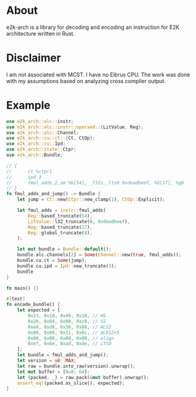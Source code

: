 # About

e2k-arch is a library for decoding and encoding an instruction for E2K architecture written in Rust.

# Disclaimer

I am not associated with MCST. I have no Elbrus CPU. The work was done with my assumptions based on analyzing
cross compiler output.

# Example

```rust
use e2k_arch::alc::instr;
use e2k_arch::alc::instr::operand::{LitValue, Reg};
use e2k_arch::alc::Channel;
use e2k_arch::cu::ct::{Ct, CtOp};
use e2k_arch::cu::Ipd;
use e2k_arch::state::Ctpr;
use e2k_arch::Bundle;

// {
//      ct %ctpr1
//      ipd 3
//      fmul_adds,2,sm %b[54], _f32s,_lts0 0xdeadbeef, %b[17], %g8
// }
fn fmul_adds_and_jump() -> Bundle {
    let jump = Ct::new(Ctpr::new_clamp(1), CtOp::Explicit);

    let fmul_adds = instr::fmul_adds(
        Reg::based_truncate(54),
        LitValue::l32_truncate(0, 0xdeadbeef),
        Reg::based_truncate(17),
        Reg::global_truncate(8),
    );

    let mut bundle = Bundle::default();
    bundle.alc.channels[2] = Some(Channel::new(true, fmul_adds));
    bundle.cu.ct = Some(jump);
    bundle.cu.ipd = Ipd::new_truncate(3);
    bundle
}

fn main() {}

#[test]
fn encode_bundle() {
    let expected = [
        0x23, 0x10, 0x40, 0x10, // HS
        0x20, 0x04, 0x00, 0xc0, // SS
        0xe8, 0xd8, 0x36, 0x88, // ALS2
        0x00, 0x00, 0x11, 0x0c, // ALES2+5
        0x00, 0x00, 0x00, 0x00, // align
        0xef, 0xbe, 0xad, 0xde, // LTS0
    ];
    let bundle = fmul_adds_and_jump();
    let version = u8::MAX;
    let raw = bundle.into_raw(version).unwrap();
    let mut buffer = [0u8; 64];
    let (packed, _) = raw.pack(&mut buffer).unwrap();
    assert_eq!(packed.as_slice(), expected);
}

```